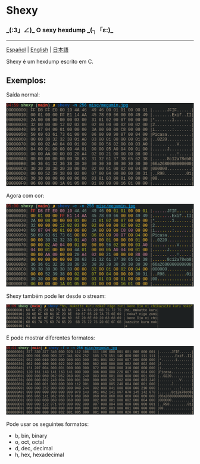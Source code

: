 # Shexy
### \_(:3」∠)\_ O sexy hexdump \_(┐「ε:)\_

---

[Español](README-es.md) | [English](../README.md) | [日本語](README-jp.md)


Shexy é um hexdump escrito em C.


## Exemplos:


Saída normal:


![Black and white](../images/shexy_bw.png)


Agora com cor: 


![Color](../images/shexy_color.png)


Shexy também pode ler desde o stream:


![Stdin](../images/shexy_stdin.png)


E pode mostrar diferentes formatos:


![Octal](../images/shexy_octal.png)


Pode usar os seguintes formatos:
- b, bin, binary
- o, oct, octal 
- d, dec, decimal
- h, hex, hexadecimal
